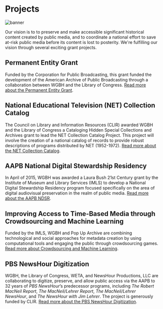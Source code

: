 # Projects

![banner](/page-banners/banner5.jpg)

Our vision is to to preserve and make accessible significant historical content created by public media, 
and to coordinate a national effort to save at-risk public media before its content is lost to posterity. We're fulfilling our vision through
several exciting grant projects.

## Permanent Entity Grant

Funded by the Corporation for Public Broadcasting, this grant funded the development of the American Archive of Public Broadcasting through
a collaboration between WGBH and the Library of Congress. 
[Read more about the Permanent Entity Grant](/about-the-american-archive/projects/permanent-entity).

## National Educational Television (NET) Collection Catalog

The Council on Library and Information Resources (CLIR) awarded WGBH and the Library of Congress a Cataloging Hidden Special Collections 
and Archives grant to lead the NET Collection Catalog Project. This project will involve the creation of a national catalog of records to provide robust descriptions 
of programs distributed by NET (1952-1972). [Read more about the NET Collection Catalog](/about-the-american-archive/projects/net-catalog).

## AAPB National Digital Stewardship Residency

In April of 2015, WGBH was awarded a Laura Bush 21st Century 
grant by the Institute of Museum and Library Services (IMLS) to develop a National Digital Stewardship Residency program 
focused specifically on the area of digital audiovisual preservation in the realm of public media. [Read more about the AAPB NDSR](/about-the-american-archive/projects/ndsr).

## Improving Access to Time-Based Media through Crowdsourcing and Machine Learning

Funded by the IMLS, WGBH and Pop Up Archive are combining technological and social approaches for metadata creation 
by using computational tools and engaging the public through crowdsourcing games. [Read more about Crowdsourcing and Machine Learning](/about-the-american-archive/projects/transcript-project).

## PBS NewsHour Digitization

WGBH, the Library of Congress, WETA, and NewsHour Productions, LLC are collaborating to digitize, preserve, and allow public access via the AAPB to 32 years of *PBS NewsHour*’s predecessor programs, 
including *The Robert MacNeil Report*, *The MacNeil/Lehrer Report*, *The MacNeil/Lehrer NewsHour*, and *The NewsHour with Jim Lehrer*. The project is generously funded by CLIR.
[Read more about the PBS NewsHour Digitization](/about-the-american-archive/projects/newshour).
